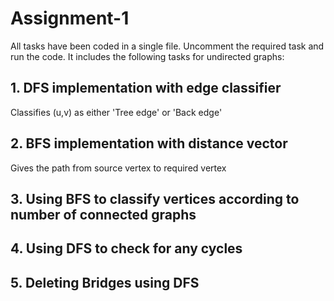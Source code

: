# Assignment-1

All tasks have been coded in a single file. Uncomment the required task and run the code.
It includes the following tasks for undirected graphs:

## 1. DFS implementation with edge classifier

Classifies (u,v) as either 'Tree edge' or 'Back edge'

## 2. BFS implementation with distance vector

Gives the path from source vertex to required vertex

## 3. Using BFS to classify vertices according to number of connected graphs

## 4. Using DFS to check for any cycles

## 5. Deleting Bridges using DFS
